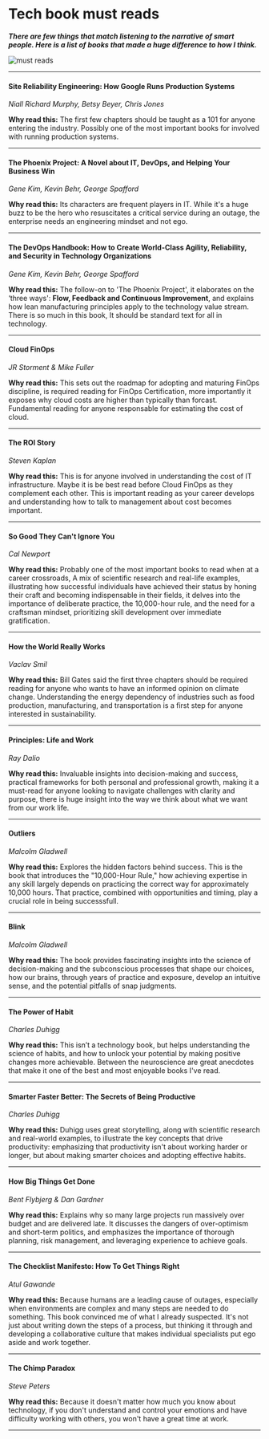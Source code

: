 # Tech book must reads


***There are few things that match listening to the narrative of smart people. Here is a list of books that made a huge difference to how I think.***

![must reads](https://raoconnor.github.io/docs/assets/images/books.png)

--- 

####  Site Reliability Engineering: How Google Runs Production Systems
*Niall Richard Murphy, Betsy Beyer, Chris Jones* 

**Why read this:** The first few chapters should be taught as a 101 for anyone entering the industry. Possibly one of the most important books for involved with running production systems.

---  

#### The Phoenix Project: A Novel about IT, DevOps, and Helping Your Business Win
*Gene Kim, Kevin Behr, George Spafford* 

**Why read this:** Its characters are frequent players in IT. While it's a huge buzz to be the hero who resuscitates a critical service during an outage, the enterprise needs an engineering mindset and not ego. 
  
---  

####  The DevOps Handbook: How to Create World-Class Agility, Reliability, and Security in Technology Organizations
*Gene Kim, Kevin Behr, George Spafford*

**Why read this:** The follow-on to 'The Phoenix Project', it elaborates on the ‘three ways': **Flow, Feedback and Continuous Improvement**, and explains how lean manufacturing principles apply to the technology value stream. There is so much in this book, It should be standard text for all in technology.

--- 

####  Cloud FinOps
*JR Storment & Mike Fuller*

**Why read this:**  This sets out the roadmap for adopting and maturing FinOps discipline, is required reading for FinOps Certification, more importantly it exposes why cloud costs are higher than typically than forcast. Fundamental reading for anyone responsable for estimating the cost of cloud.

--- 

####  The ROI Story
*Steven Kaplan*

**Why read this:** This is for anyone involved in understanding the cost of IT infrastructure. Maybe it is be best read before Cloud FinOps as they complement each other. This is important reading as your career develops and understanding how to talk to management about cost becomes important.

--- 

####  So Good They Can't Ignore You
*Cal Newport*

**Why read this:** Probably one of the most important books to read when at a career crossroads,  A mix of scientific research and real-life examples, illustrating how successful individuals have achieved their status by honing their craft and becoming indispensable in their fields, it delves into the importance of deliberate practice, the 10,000-hour rule, and the need for a craftsman mindset, prioritizing skill development over immediate gratification.

--- 

####  How the World Really Works
*Vaclav Smil*

**Why read this:** Bill Gates said the first three chapters should be required reading for anyone who wants to have an informed opinion on climate change. Understanding the energy dependency of industries such as food production, manufacturing, and transportation is a first step for anyone interested in sustainability.

--- 

####  Principles: Life and Work
*Ray Dalio*

**Why read this:** Invaluable insights into decision-making and success,  practical frameworks for both personal and professional growth, making it a must-read for anyone looking to navigate challenges with clarity and purpose, there is huge insight into the way we think about what we want from our work life.

--- 

####  Outliers
*Malcolm Gladwell*

**Why read this:** Explores the hidden factors behind success. This is the book that introduces the "10,000-Hour Rule," how achieving expertise in any skill largely depends on practicing the correct way for approximately 10,000 hours.  That practice, combined with opportunities and timing, play a crucial role in being successsfull.

--- 

####  Blink
*Malcolm Gladwell*

**Why read this:** The book provides fascinating insights into the science of decision-making and the subconscious processes that shape our choices, how our brains, through years of practice and exposure, develop an intuitive sense, and the potential pitfalls of snap judgments.  

--- 

####  The Power of Habit 
*Charles Duhigg*

**Why read this:**  This isn’t a technology book, but helps understanding the science of habits, and how to unlock your potential by making positive changes more achievable.
Between the neuroscience are great anecdotes that make it one of the best and most enjoyable books I've read.

--- 

####  Smarter Faster Better: The Secrets of Being Productive
*Charles Duhigg*

**Why read this:** Duhigg uses great storytelling, along with scientific research and real-world examples, to illustrate the key concepts that drive productivity: emphasizing that productivity isn't about working harder or longer, but about making smarter choices and adopting effective habits.

--- 

####  How Big Things Get Done
*Bent Flybjerg & Dan Gardner*

**Why read this:** Explains why so many large projects run massively over budget and are delivered late. It discusses the dangers of over-optimism and short-term politics, and emphasizes the importance of thorough planning, risk management, and leveraging experience to achieve goals.

---

####  The Checklist Manifesto: How To Get Things Right
*Atul Gawande*

**Why read this:** Because humans are a leading cause of outages, especially when environments are complex and many steps are needed to do something. This book convinced me of what I already suspected. It's not just about writing down the steps of a process, but thinking it through and developing a collaborative culture that makes individual specialists put ego aside and work together.

--- 

####  The Chimp Paradox
*Steve Peters*

**Why read this:**  Because it doesn't matter how much you know about technology, if you don't understand and control your emotions and have difficulty working with others, you won't have a great time at work.

--- 


